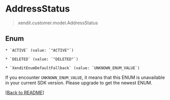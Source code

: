 # AddressStatus
> xendit.customer.model.AddressStatus



## Enum


    * `ACTIVE` (value: `"ACTIVE"`)

    * `DELETED` (value: `"DELETED"`)

    * `XenditEnumDefaultFallback` (value: `UNKNOWN_ENUM_VALUE`)

If you encounter `UNKNOWN_ENUM_VALUE`, it means that this ENUM is unavailable in your current SDK version. Please upgrade to get the newest ENUM.

[[Back to README]](../../README.md)


